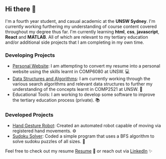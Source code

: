 ## Hi there 👋

I'm a fourth year student, and casual academic at the **UNSW Sydney**. I'm currently working furthering my understanding of course content covered throughout my degree thus far. I'm currently learning **html**, **css**, **javascript**, **React** and **MATLAB**. All of which are relevant to my tertiary education and/or additional side projects that I am completing in my own time. 

### Developing Projects
- [Personal Website](https://github.com/nathansivalingam/personal-website): I am attempting to convert my resume into a personal website using the skills learnt in COMP6080 at UNSW. 💻
- [Data Structures and Algorithms](https://github.com/nathansivalingam/sorting-algorithms): I am currently working through the various search algorithms and relevant data structures to further my understanding of the concepts learnt in COMP2521 at UNSW. 🔎
- Educational Tools: I am working to develop some software to improve the tertiary education process (private). 📚

### Developed Projects
- [Hand Gesture Robot](https://github.com/nathansivalingam/hand-gesture-robot): Created an automated robot capable of moving via registered hand movements. ⚙️
- [Sudoku Solver](https://github.com/nathansivalingam/sudoku-solver): Coded a simple program that uses a BFS algorithm to solve sudoku puzzles of all sizes. 🧩

Feel free to check out my resume [Resume](my_resume.md) 🚀
  or reach out via [LinkedIn](https://au.linkedin.com/in/nathan-sivalingam-4185b0227?trk=public_profile_browsemap) ✨

<!--
**nathansivalingam/nathansivalingam** is a ✨ _special_ ✨ repository because its `README.md` (this file) appears on your GitHub profile.

Here are some ideas to get you started:

- 🔭 I’m currently working on ...
- 🌱 I’m currently learning ...
- 👯 I’m looking to collaborate on ...
- 🤔 I’m looking for help with ...
- 💬 Ask me about ...
- 📫 How to reach me: ...
- 😄 Pronouns: ...
- ⚡ Fun fact: ...
-->

